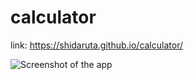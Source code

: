 # calculator
link:
https://shidaruta.github.io/calculator/

![Screenshot of the app](.calculator.png)
